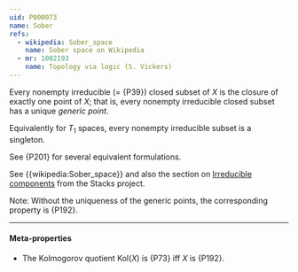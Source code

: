 ```yaml
---
uid: P000073
name: Sober
refs:
  - wikipedia: Sober_space
    name: Sober space on Wikipedia
  - mr: 1002193    
    name: Topology via logic (S. Vickers)
---
```


Every nonempty irreducible (= {P39}) closed subset of $X$ is the closure of exactly one point of $X$;
that is, every nonempty irreducible closed subset has a unique *generic point*.

Equivalently for $T_1$ spaces, every nonempty irreducible subset is a singleton.

See {P201} for several equivalent formulations.

See {{wikipedia:Sober_space}} and also 
the section on [Irreducible components](https://stacks.math.columbia.edu/tag/004U) from the Stacks project.

Note: Without the uniqueness of the generic points, the corresponding property is {P192}.

----
#### Meta-properties

- The Kolmogorov quotient $\text{Kol}(X)$ is {P73} iff $X$ is {P192}.
